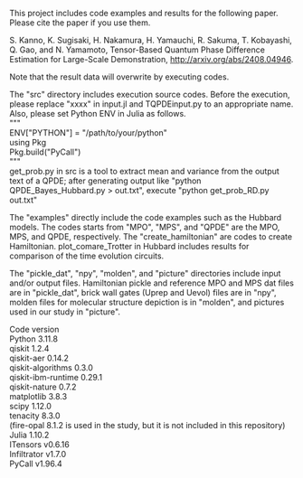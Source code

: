 This project includes code examples and results for the following paper. Please cite the paper if you use them.

 S. Kanno, K. Sugisaki, H. Nakamura, H. Yamauchi, R. Sakuma, T. Kobayashi, Q. Gao, and N. Yamamoto, Tensor-Based Quantum Phase Difference Estimation for Large-Scale Demonstration, http://arxiv.org/abs/2408.04946.

Note that the result data will overwrite by executing codes.

The "src" directory includes execution source codes. Before the execution, please replace "xxxx" in input.jl and TQPDEinput.py to an appropriate name.  
Also, please set Python ENV in Julia as follows.  
"""  
ENV["PYTHON"] = "/path/to/your/python"  
using Pkg  
Pkg.build("PyCall")  
"""  
get_prob.py in src is a tool to extract mean and variance from the output text of a QPDE; after generating output like "python QPDE_Bayes_Hubbard.py > out.txt", execute "python get_prob_RD.py out.txt"


The "examples" directly include the code examples such as the Hubbard models. 
The codes starts from "MPO", "MPS", and "QPDE" are the MPO, MPS, and QPDE, respectively. The "create_hamiltonian" are codes to create Hamiltonian. plot_comare_Trotter in Hubbard includes results for comparison of the time evolution circuits.


The "pickle_dat", "npy", "molden", and "picture" directories include input and/or output files. Hamiltonian pickle and reference MPO and MPS dat files are in "pickle_dat", brick wall gates (Uprep and Uevol) files are in "npy", molden files for molecular structure depiction is in "molden", and pictures used in our study in "picture".


Code version  
Python                    3.11.8  
qiskit                    1.2.4  
qiskit-aer                0.14.2  
qiskit-algorithms         0.3.0  
qiskit-ibm-runtime        0.29.1  
qiskit-nature             0.7.2  
matplotlib                3.8.3  
scipy                     1.12.0  
tenacity                  8.3.0  
(fire-opal 8.1.2 is used in the study, but it is not included in this repository)  
Julia                     1.10.2  
ITensors                  v0.6.16  
Infiltrator               v1.7.0  
PyCall                    v1.96.4  